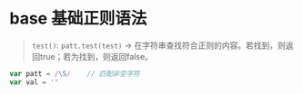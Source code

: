 # base 基础正则语法

> `test()`: `patt.test(test)` -> 在字符串查找符合正则的内容。若找到，则返回true；若为找到，则返回false。

```js
var patt = /\S/    // 匹配非空字符
var val = ''


```